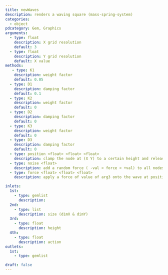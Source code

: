 ```yaml
---
title: newWaves
description: renders a waving square (mass-spring-system)
categories:
  - object
pdcategory: Gem, Graphics
arguments:
  - type: float
    description: X grid resolution
    default: 3
  - type: float
    description: Y grid resolution
    default: X value
methods:
   - type: K1
    description: weight factor
    default: 0.05
  - type: D1
    description: damping factor
    default: 0.1
  - type: K2
    description: weight factor
    default: 0
  - type: D2
    description: damping factor
    default: 0
  - type: K3
    description: weight factor
    default: 0
  - type: D3
    description: damping factor
    default: 0
  - type: position <float> <float> <float>
    description: clamp the node at (X Y) to a certain height and release it
  - type: noise <float>
    description: add a random force ( -val < force < +val) to all nodes
  - type: force <float> <float> <float>
    description: apply a force of value of arg3 onto the wave at position (arg1, arg2)

inlets:
  1st:
    - type: gemlist
      description:
  2nd:
    - type: list
      description: size (dimX & dimY)
  3rd:
    - type: float
      description: height
  4th:
    - type: float
      description: action
outlets:
  1st:
    - type: gemlist

draft: false
---
```


